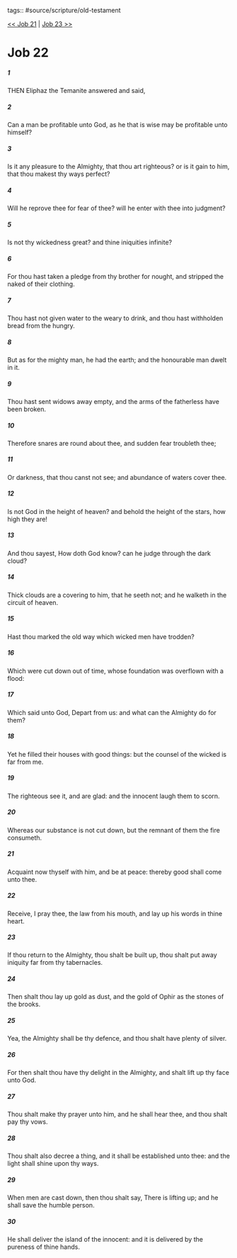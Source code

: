 tags:: #source/scripture/old-testament

[<< Job 21](/Old_Testament/18_Job/Job_21.md) | [Job 23 >>](/Old_Testament/18_Job/Job_23.md)

# Job 22

##### 1

THEN Eliphaz the Temanite answered and said,

##### 2

Can a man be profitable unto God, as he that is wise may be profitable unto himself?

##### 3

Is it any pleasure to the Almighty, that thou art righteous? or is it gain to him, that thou makest thy ways perfect?

##### 4

Will he reprove thee for fear of thee? will he enter with thee into judgment?

##### 5

Is not thy wickedness great? and thine iniquities infinite?

##### 6

For thou hast taken a pledge from thy brother for nought, and stripped the naked of their clothing.

##### 7

Thou hast not given water to the weary to drink, and thou hast withholden bread from the hungry.

##### 8

But as for the mighty man, he had the earth; and the honourable man dwelt in it.

##### 9

Thou hast sent widows away empty, and the arms of the fatherless have been broken.

##### 10

Therefore snares are round about thee, and sudden fear troubleth thee;

##### 11

Or darkness, that thou canst not see; and abundance of waters cover thee.

##### 12

Is not God in the height of heaven? and behold the height of the stars, how high they are!

##### 13

And thou sayest, How doth God know? can he judge through the dark cloud?

##### 14

Thick clouds are a covering to him, that he seeth not; and he walketh in the circuit of heaven.

##### 15

Hast thou marked the old way which wicked men have trodden?

##### 16

Which were cut down out of time, whose foundation was overflown with a flood:

##### 17

Which said unto God, Depart from us: and what can the Almighty do for them?

##### 18

Yet he filled their houses with good things: but the counsel of the wicked is far from me.

##### 19

The righteous see it, and are glad: and the innocent laugh them to scorn.

##### 20

Whereas our substance is not cut down, but the remnant of them the fire consumeth.

##### 21

Acquaint now thyself with him, and be at peace: thereby good shall come unto thee.

##### 22

Receive, I pray thee, the law from his mouth, and lay up his words in thine heart.

##### 23

If thou return to the Almighty, thou shalt be built up, thou shalt put away iniquity far from thy tabernacles.

##### 24

Then shalt thou lay up gold as dust, and the gold of Ophir as the stones of the brooks.

##### 25

Yea, the Almighty shall be thy defence, and thou shalt have plenty of silver.

##### 26

For then shalt thou have thy delight in the Almighty, and shalt lift up thy face unto God.

##### 27

Thou shalt make thy prayer unto him, and he shall hear thee, and thou shalt pay thy vows.

##### 28

Thou shalt also decree a thing, and it shall be established unto thee: and the light shall shine upon thy ways.

##### 29

When men are cast down, then thou shalt say, There is lifting up; and he shall save the humble person.

##### 30

He shall deliver the island of the innocent: and it is delivered by the pureness of thine hands.
